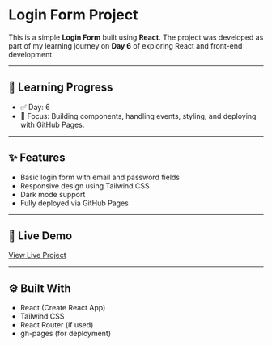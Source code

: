 # Login Form Project

This is a simple **Login Form** built using **React**. The project was developed as part of my learning journey on **Day 6** of exploring React and front-end development.

---

## 📆 Learning Progress

- ✅ Day: 6  
- 🧠 Focus: Building components, handling events, styling, and deploying with GitHub Pages.

---

## ✨ Features

- Basic login form with email and password fields  
- Responsive design using Tailwind CSS  
- Dark mode support  
- Fully deployed via GitHub Pages

---

## 🔗 Live Demo

[View Live Project](https://hossaini1414.github.io/LoginForm/)

---

## ⚙️ Built With

- React (Create React App)  
- Tailwind CSS  
- React Router (if used)  
- gh-pages (for deployment)
